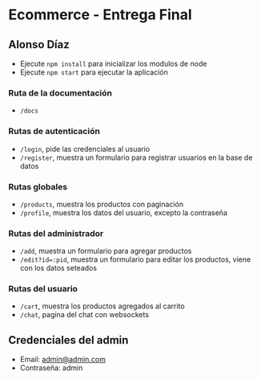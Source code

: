 # Ecommerce - Entrega Final

## Alonso Díaz

- Ejecute `npm install` para inicializar los modulos de node
- Ejecute `npm start` para ejecutar la aplicación

### Ruta de la documentación

- `/docs`

### Rutas de autenticación

- `/login`, pide las credenciales al usuario
- `/register`, muestra un formulario para registrar usuarios en la base de datos

### Rutas globales

- `/products`, muestra los productos con paginación
- `/profile`, muestra los datos del usuario, excepto la contraseña

### Rutas del administrador

- `/add`, muestra un formulario para agregar productos
- `/edit?id=:pid`, muestra un formulario para editar los productos, viene con los datos seteados

### Rutas del usuario

- `/cart`, muestra los productos agregados al carrito
- `/chat`, pagina del chat con websockets

## Credenciales del admin

- Email: admin@admin.com
- Contraseña: admin

